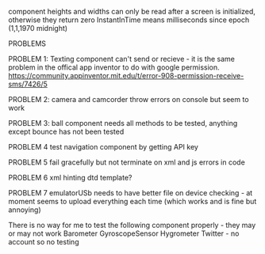 component heights and widths can only be read after a screen is initialized, otherwise they return zero
InstantInTime means milliseconds since epoch (1,1,1970 midnight)

PROBLEMS

PROBLEM 1:
Texting component can't send or recieve - it is the same problem in the offical app inventor to do with google permission. https://community.appinventor.mit.edu/t/error-908-permission-receive-sms/7426/5 

PROBLEM 2:
camera and camcorder throw errors on console but seem to work

PROBLEM 3:
ball component needs all methods to be tested, anything except bounce has not been tested

PROBLEM 4
test navigation component by getting API key

PROBLEM 5
fail gracefully but not terminate on xml and js errors in code

PROBLEM 6
xml hinting dtd template?

PROBLEM 7
emulatorUSb needs to have better file on device checking - at moment seems to upload everything each time (which works and is fine but annoying)




There is no way for me to test the following component properly - they may or may not work
Barometer
GyroscopeSensor
Hygrometer
Twitter - no account so no testing
